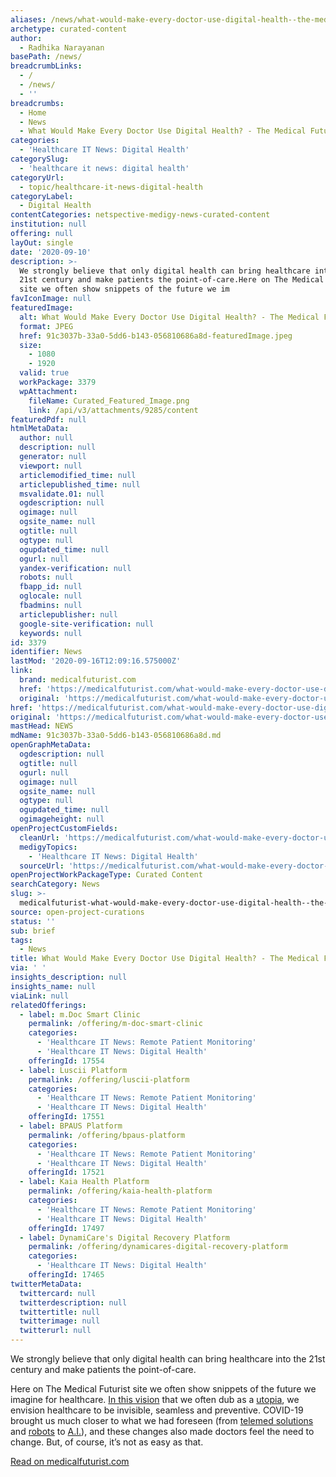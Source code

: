 ```yaml
---
aliases: /news/what-would-make-every-doctor-use-digital-health--the-medical-futurist
archetype: curated-content
author:
  - Radhika Narayanan
basePath: /news/
breadcrumbLinks:
  - /
  - /news/
  - ''
breadcrumbs:
  - Home
  - News
  - What Would Make Every Doctor Use Digital Health? - The Medical Futurist
categories:
  - 'Healthcare IT News: Digital Health'
categorySlug:
  - 'healthcare it news: digital health'
categoryUrl:
  - topic/healthcare-it-news-digital-health
categoryLabel:
  - Digital Health
contentCategories: netspective-medigy-news-curated-content
institution: null
offering: null
layOut: single
date: '2020-09-10'
description: >-
  We strongly believe that only digital health can bring healthcare into the
  21st century and make patients the point-of-care.Here on The Medical Futurist
  site we often show snippets of the future we im
favIconImage: null
featuredImage:
  alt: What Would Make Every Doctor Use Digital Health? - The Medical Futurist
  format: JPEG
  href: 91c3037b-33a0-5dd6-b143-056810686a8d-featuredImage.jpeg
  size:
    - 1080
    - 1920
  valid: true
  workPackage: 3379
  wpAttachment:
    fileName: Curated_Featured_Image.png
    link: /api/v3/attachments/9285/content
featuredPdf: null
htmlMetaData:
  author: null
  description: null
  generator: null
  viewport: null
  articlemodified_time: null
  articlepublished_time: null
  msvalidate.01: null
  ogdescription: null
  ogimage: null
  ogsite_name: null
  ogtitle: null
  ogtype: null
  ogupdated_time: null
  ogurl: null
  yandex-verification: null
  robots: null
  fbapp_id: null
  oglocale: null
  fbadmins: null
  articlepublisher: null
  google-site-verification: null
  keywords: null
id: 3379
identifier: News
lastMod: '2020-09-16T12:09:16.575000Z'
link:
  brand: medicalfuturist.com
  href: 'https://medicalfuturist.com/what-would-make-every-doctor-use-digital-health/'
  original: 'https://medicalfuturist.com/what-would-make-every-doctor-use-digital-health/'
href: 'https://medicalfuturist.com/what-would-make-every-doctor-use-digital-health/'
original: 'https://medicalfuturist.com/what-would-make-every-doctor-use-digital-health/'
mastHead: NEWS
mdName: 91c3037b-33a0-5dd6-b143-056810686a8d.md
openGraphMetaData:
  ogdescription: null
  ogtitle: null
  ogurl: null
  ogimage: null
  ogsite_name: null
  ogtype: null
  ogupdated_time: null
  ogimageheight: null
openProjectCustomFields:
  cleanUrl: 'https://medicalfuturist.com/what-would-make-every-doctor-use-digital-health/'
  medigyTopics:
    - 'Healthcare IT News: Digital Health'
  sourceUrl: 'https://medicalfuturist.com/what-would-make-every-doctor-use-digital-health/'
openProjectWorkPackageType: Curated Content
searchCategory: News
slug: >-
  medicalfuturist-what-would-make-every-doctor-use-digital-health--the-medical-futurist
source: open-project-curations
status: ''
sub: brief
tags:
  - News
title: What Would Make Every Doctor Use Digital Health? - The Medical Futurist
via: ' '
insights_description: null
insights_name: null
viaLink: null
relatedOfferings:
  - label: m.Doc Smart Clinic
    permalink: /offering/m-doc-smart-clinic
    categories:
      - 'Healthcare IT News: Remote Patient Monitoring'
      - 'Healthcare IT News: Digital Health'
    offeringId: 17554
  - label: Luscii Platform
    permalink: /offering/luscii-platform
    categories:
      - 'Healthcare IT News: Remote Patient Monitoring'
      - 'Healthcare IT News: Digital Health'
    offeringId: 17551
  - label: BPAUS Platform
    permalink: /offering/bpaus-platform
    categories:
      - 'Healthcare IT News: Remote Patient Monitoring'
      - 'Healthcare IT News: Digital Health'
    offeringId: 17521
  - label: Kaia Health Platform
    permalink: /offering/kaia-health-platform
    categories:
      - 'Healthcare IT News: Remote Patient Monitoring'
      - 'Healthcare IT News: Digital Health'
    offeringId: 17497
  - label: DynamiCare's Digital Recovery Platform
    permalink: /offering/dynamicares-digital-recovery-platform
    categories:
      - 'Healthcare IT News: Digital Health'
    offeringId: 17465
twitterMetaData:
  twittercard: null
  twitterdescription: null
  twittertitle: null
  twitterimage: null
  twitterurl: null
---
```

<p>We strongly believe that only digital health can bring healthcare into the 21st century and make patients the point-of-care.</p><p>Here on The Medical Futurist site we often show snippets of the future we imagine for healthcare. <a href="https://medicalfuturist.com/our-vision">In this vision</a> that we often dub as a <a href="https://medicalfuturist.com/how-would-have-covid-19-taken-place-in-a-digital-health-utopia">utopia</a>, we envision healthcare to be invisible, seamless and preventive. COVID-19 brought us much closer to what we had foreseen (from <a href="https://medicalfuturist.com/get-used-to-it-remote-care-is-the-new-norm">telemed solutions</a> and <a href="https://medicalfuturist.com/digital-health-tech-here-to-stay-after-covid-19">robots</a> to <a href="https://medicalfuturist.com/choosing-between-life-and-death-during-covid-19-the-a-i-trolley-problem">A.I.</a>), and these changes also made doctors feel the need to change. But, of course, it’s not as easy as that.</p><p><a href="https://medicalfuturist.com/what-would-make-every-doctor-use-digital-health/">Read on medicalfuturist.com</a></p>